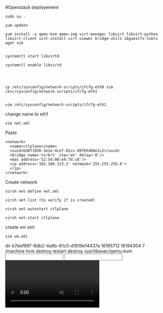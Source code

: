 #Openstack deployement 

	sudo su -

	yum update

	yum install -y qemu-kvm qemu-img virt-manager libvirt libvirt-python libvirt-client virt-install virt-viewer bridge-utils ibguestfs-tools wget vim
 

	systemctl start libvirtd

	systemctl enable libvirtd




	cp /etc/sysconfig/network-scripts/ifcfg-eth0 vim /etc/sysconfig/network-scripts/ifcfg-eth1


	vim /etc/sysconfig/network-scripts/ifcfg-eth1

change name to eth1

	vim net.xml

Paste

	<network>
	  <name>ctlplane</name>
	  <uuid>bd071956-3e1e-4ce7-81cc-d9f65460e1c2</uuid>
	  <bridge name='virbr1' stp='on' delay='0'/>
	  <mac address='52:54:00:e4:7d:c8'/>
	  <ip address='192.168.123.2' netmask='255.255.255.0'>
	  </ip>
	</network>


Create network

	virsh net-define net.xml

	virsh net-list (to verify if is created)

	virsh net-autostart ctlplane

	virsh net-start ctlplane

create vm xml

	vim vm.xml

<domain type='kvm'>
  <name>dir</name>
  <uuid>b7eef997-8db2-4a9b-81c0-d1619e14437a</uuid>
  <memory unit='KiB'>16195712</memory>
  <currentMemory unit='KiB'>16194304</currentMemory>
  <vcpu placement='static'>7</vcpu>
  <resource>
    <partition>/machine</partition>
  </resource>
  <os>
    <type arch='x86_64' machine='pc-i440fx-rhel7.0.0'>hvm</type>
    <boot dev='hd'/>
    <bootmenu enable='yes'/>
  </os>
  <features>
    <acpi/>
    <apic/>
  </features>
  <cpu mode='host-passthrough' check='full'>
    <feature policy='require' name='vme'/>
    <feature policy='disable' name='ds'/>
    <feature policy='disable' name='acpi'/>
    <feature policy='require' name='ss'/>
    <feature policy='disable' name='ht'/>
    <feature policy='disable' name='tm'/>
    <feature policy='disable' name='pbe'/>
    <feature policy='disable' name='dtes64'/>
    <feature policy='disable' name='monitor'/>
    <feature policy='disable' name='ds_cpl'/>
    <feature policy='require' name='vmx'/>
    <feature policy='disable' name='smx'/>
    <feature policy='disable' name='est'/>
    <feature policy='disable' name='tm2'/>
    <feature policy='disable' name='xtpr'/>
    <feature policy='disable' name='pdcm'/>
    <feature policy='disable' name='dca'/>
    <feature policy='disable' name='osxsave'/>
    <feature policy='require' name='f16c'/>
    <feature policy='require' name='rdrand'/>
    <feature policy='disable' name='arat'/>
    <feature policy='disable' name='tsc_adjust'/>
    <feature policy='require' name='md-clear'/>
    <feature policy='require' name='stibp'/>
    <feature policy='require' name='ssbd'/>
    <feature policy='require' name='xsaveopt'/>
    <feature policy='require' name='pdpe1gb'/>
    <feature policy='require' name='abm'/>
    <feature policy='disable' name='hle'/>
    <feature policy='disable' name='rtm'/>
    <feature policy='require' name='hypervisor'/>
  </cpu>
  <clock offset='utc'>
    <timer name='rtc' tickpolicy='catchup'/>
    <timer name='pit' tickpolicy='delay'/>
    <timer name='hpet' present='no'/>
  </clock>
  <on_poweroff>destroy</on_poweroff>
  <on_reboot>restart</on_reboot>
  <on_crash>destroy</on_crash>
  <pm>
    <suspend-to-mem enabled='no'/>
    <suspend-to-disk enabled='no'/>
  </pm>
  <devices>
    <emulator>/usr/libexec/qemu-kvm</emulator>
    <disk type='file' device='disk'>
      <driver name='qemu' type='qcow2' cache='none' io='native'/>
      <source file='/home/vms/dir.qcow2'/>
      <target dev='vda' bus='virtio'/>
      <address type='pci' domain='0x0000' bus='0x00' slot='0x06' function='0x0'/>
    </disk>
    <controller type='scsi' index='0' model='virtio-scsi'>
      <address type='pci' domain='0x0000' bus='0x00' slot='0x04' function='0x0'/>
    </controller>
    <controller type='usb' index='0' model='ich9-ehci1'>
      <address type='pci' domain='0x0000' bus='0x00' slot='0x05' function='0x7'/>
    </controller>
    <controller type='usb' index='0' model='ich9-uhci1'>
      <master startport='0'/>
      <address type='pci' domain='0x0000' bus='0x00' slot='0x05' function='0x0' multifunction='on'/>
    </controller>
    <controller type='usb' index='0' model='ich9-uhci2'>
      <master startport='2'/>
      <address type='pci' domain='0x0000' bus='0x00' slot='0x05' function='0x1'/>
    </controller>
    <controller type='usb' index='0' model='ich9-uhci3'>
      <master startport='4'/>
      <address type='pci' domain='0x0000' bus='0x00' slot='0x05' function='0x2'/>
    </controller>
    <controller type='pci' index='0' model='pci-root'/>
    <interface type='network'>
      <mac address='52:54:00:00:00:20'/>
      <source network='default'/>
      <model type='virtio'/>
      <address type='pci' domain='0x0000' bus='0x00' slot='0x08' function='0x0'/>
    </interface>
    <interface type='network'>
      <mac address='52:54:00:00:00:10'/>
      <source network='ctlplane'/>
      <model type='virtio'/>
      <address type='pci' domain='0x0000' bus='0x00' slot='0x03' function='0x0'/>
    </interface>
    <serial type='pty'>
      <target type='isa-serial' port='0'>
        <model name='isa-serial'/>
      </target>
    </serial>
    <console type='pty'>
      <target type='serial' port='0'/>
    </console>
    <input type='mouse' bus='ps2'/>
    <input type='keyboard' bus='ps2'/>
    <graphics type='vnc' port='-1' autoport='yes' listen='127.0.0.1'>
      <listen type='address' address='127.0.0.1'/>
    </graphics>
    <video>
      <model type='cirrus' vram='16384' heads='1' primary='yes'/>
      <address type='pci' domain='0x0000' bus='0x00' slot='0x02' function='0x0'/>
    </video>
    <memballoon model='virtio'>
      <address type='pci' domain='0x0000' bus='0x00' slot='0x07' function='0x0'/>
    </memballoon>
  </devices>
  <seclabel type='dynamic' model='selinux' relabel='yes'/>
  <seclabel type='dynamic' model='dac' relabel='yes'/>
</domain>


Create folder for vm disk


	mkdir home/vms

Create VM


	virsh define vm.xml


	qemu-img create -f qcow2 /home/vms/dir/qcow2 100G

	wget https://cloud.centos.org/centos/7/images/CentOS-7-x86_64-GenericCloud.qcow2

	export LIBGUESTFS_BACKEND=direct  

	virt-resize --expand /dev/sda1 CentOS-7-x86_64-GenericCloud.qcow2 /home/vms/dir.qcow2

	virt-customize -a /home/vms/dir.qcow2 --root-password password:redhat12

	sudo virt-sysprep -a /home/vms/dir.qcow2 --ssh-inject centos:file:/root/.ssh/id_rsa.pub

Start the VM


	virsh start dir

If permission denied try rebooting the server

	virsh console dir

Login using root and redhat12
#do not update the VM


virt console dir

	xfs_growfs  /dev/vda1


cp /etc/sysconfig/network-scripts/ifcfg-eth0 /etc/sysconfig/network-scripts/ifcfg-eth1

##Maybe
systemctl disable cloud-init; systemctl disable cloud-init-local; systemctl disable cloud-config;systemctl disable cloud-final
ssh-heygen
/usr/bin/ssh-keygen -A
rpm -qf /usr/sbin/sshd
openssh-7.2p2-74.16.3.x86_64
rpm -V openssh-7.2p2-74.16.3.x86_64



Manage network

	cp /etc/sysconfig/network-scripts/ifcfg-eth0 /etc/sysconfig/network-scripts/ifcfg-eth1

Change interface name th eth1

	vi /etc/sysconfig/network-scripts/ifcfg-eth1 

	if up eth1

Disabling SELinux
vi /etc/selinux/config  
Set from Enforcing to Disabled


Exit console and ssh to vm


	ssh root@192.168.122.58

	sudo yum install vim wget

	hostnamectl set-hostname "undercloud.example.com

	exec bash

	echo "192.168.123.1 undercloud.example.com" >> /etc/hosts

Create user

	useradd stack

	echo "enter_password_here" | passwd --stdin stack

	echo "stack ALL=(root) NOPASSWD:ALL" | sudo tee -a /etc/sudoers.d/stack

	chmod 0440 /etc/sudoers.d/stack

	su - stack

Instal repo


	sudo yum install -y https://trunk.rdoproject.org/centos7/current/python2-tripleo-repos-0.0.1-0.20200409224957.8bac392.el7.noarch.rpm  
 
	sudo -E tripleo-repos -b queens current

	sudo yum install -y python-tripleoclient


Create undercloud config


	vim undercloud.conf


	[DEFAULT]
undercloud_hostname=undercloud.radu.test
local_ip = 172.25.250.10/24
network_gateway = 172.25.250.10
local_interface = eth1
network_cidr = 172.25.250.0/24
masquerade_network = 172.25.250.0/24
dhcp_start = 172.25.250.5
dhcp_end = 172.25.250.25
inspection_interface = br-ctlplane
inspection_iprange = 172.25.250.100,172.25.250.150
undercloud_debug = true
enable_tempest = true
enable_telemetry = false
ipxe_enabled = true
store_events = true


Install openstack


	openstack undercloud install



Verify the OpenStack Service list

	source stackrc

Login to the undercloud server as stack user and download the overcloud images


	sudo wget https://images.rdoproject.org/queens/delorean/current-tripleo-rdo/undercloud.qcow2

